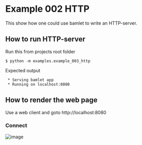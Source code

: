 # Example 002 HTTP

This show how one could use bamlet to write an HTTP-server.

## How to run HTTP-server
Run this from projects root folder
```
$ python -m examples.example_003_http
```

Expected output
```
 * Serving bamlet app
 * Running on localhost:8080
 ```
## How to render the web page
Use a web client and  goto http://localhost:8080

### Connect
![image](https://github.com/emirng/bamlet/assets/135670768/cca6a928-cee9-4a0b-9cff-9d2614e7b2b0)
